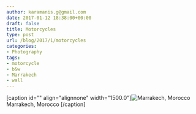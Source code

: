 ```yaml
---
author: karamanis.g@gmail.com
date: 2017-01-12 18:38:00+00:00
draft: false
title: Motorcycles
type: post
url: /blog/2017/1/motorcycles
categories:
- Photography
tags:
- motorcycle
- b&w
- Marrakech
- wall
---
```


[caption id="" align="alignnone" width="1500.0"]![ Marrakech, Morocco  ](/images/2017-01-12-20171motorcycles/image-asset.jpeg)
 Marrakech, Morocco [/caption]
